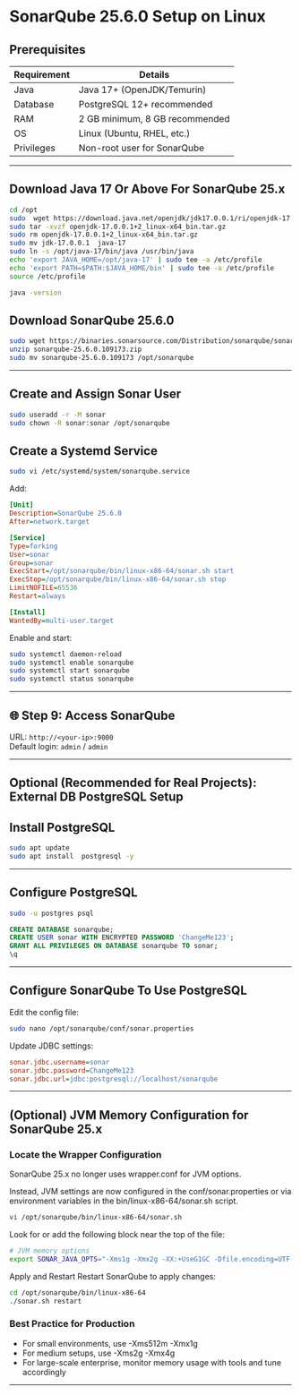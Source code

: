 # SonarQube 25.6.0 Setup on Linux

## Prerequisites

| Requirement        | Details                          |
|--------------------|----------------------------------|
| Java               | Java 17+ (OpenJDK/Temurin)       |
| Database           | PostgreSQL 12+ recommended       |
| RAM                | 2 GB minimum, 8 GB recommended    |
| OS                 | Linux (Ubuntu, RHEL, etc.)       |
| Privileges         | Non-root user for SonarQube      |

---

## Download Java 17 Or Above For SonarQube 25.x 

```bash
cd /opt
sudo  wget https://download.java.net/openjdk/jdk17.0.0.1/ri/openjdk-17.0.0.1+2_linux-x64_bin.tar.gz
sudo tar -xvzf openjdk-17.0.0.1+2_linux-x64_bin.tar.gz
sudo rm openjdk-17.0.0.1+2_linux-x64_bin.tar.gz
sudo mv jdk-17.0.0.1  java-17
sudo ln -s /opt/java-17/bin/java /usr/bin/java
echo 'export JAVA_HOME=/opt/java-17' | sudo tee -a /etc/profile
echo 'export PATH=$PATH:$JAVA_HOME/bin' | sudo tee -a /etc/profile
source /etc/profile

java -version

```

## Download SonarQube 25.6.0

```bash
sudo wget https://binaries.sonarsource.com/Distribution/sonarqube/sonarqube-25.6.0.109173.zip
unzip sonarqube-25.6.0.109173.zip
sudo mv sonarqube-25.6.0.109173 /opt/sonarqube
```

---


## Create and Assign Sonar User

```bash
sudo useradd -r -M sonar
sudo chown -R sonar:sonar /opt/sonarqube
```

<!-- --- Ignore this piece of code
### Note: Make sure always start sonarqube as sonar user don't try to start as any other user. If SonarQube is failed to start delete /opt/sonarqube/temp folder then start sonarqube as sonar user.
---
## Start SonarQube


```bash
sudo -u sonar /opt/sonarqube/bin/linux-x86-64/sonar.sh start
```

Check logs:

```bash
tail -f /opt/sonarqube/logs/sonar.log
```

Ignore till here --- --> 

## Create a Systemd Service

```bash
sudo vi /etc/systemd/system/sonarqube.service
```

Add:

```ini
[Unit]
Description=SonarQube 25.6.0
After=network.target

[Service]
Type=forking
User=sonar
Group=sonar
ExecStart=/opt/sonarqube/bin/linux-x86-64/sonar.sh start
ExecStop=/opt/sonarqube/bin/linux-x86-64/sonar.sh stop
LimitNOFILE=65536
Restart=always

[Install]
WantedBy=multi-user.target
```

Enable and start:

```bash
sudo systemctl daemon-reload
sudo systemctl enable sonarqube
sudo systemctl start sonarqube
sudo systemctl status sonarqube
```
---

## 🌐 Step 9: Access SonarQube

URL: `http://<your-ip>:9000`  
Default login: `admin` / `admin`

---

## Optional (Recommended for Real Projects): External DB PostgreSQL Setup


## Install PostgreSQL

```bash
sudo apt update
sudo apt install  postgresql -y
```

---

## Configure PostgreSQL

```bash
sudo -u postgres psql
```

```sql
CREATE DATABASE sonarqube;
CREATE USER sonar WITH ENCRYPTED PASSWORD 'ChangeMe123';
GRANT ALL PRIVILEGES ON DATABASE sonarqube TO sonar;
\q
```

---

## Configure SonarQube To Use PostgreSQL

Edit the config file:

```bash
sudo nano /opt/sonarqube/conf/sonar.properties
```

Update JDBC settings:

```ini
sonar.jdbc.username=sonar
sonar.jdbc.password=ChangeMe123
sonar.jdbc.url=jdbc:postgresql://localhost/sonarqube
```
---

## (Optional) JVM Memory Configuration for SonarQube 25.x

### Locate the Wrapper Configuration
SonarQube 25.x no longer uses wrapper.conf for JVM options.

Instead, JVM settings are now configured in the conf/sonar.properties or via environment variables in the bin/linux-x86-64/sonar.sh script.

```bash
vi /opt/sonarqube/bin/linux-x86-64/sonar.sh
```
Look for or add the following block near the top of the file:

```bash
# JVM memory options
export SONAR_JAVA_OPTS="-Xms1g -Xmx2g -XX:+UseG1GC -Dfile.encoding=UTF-8"
```
Apply and Restart
Restart SonarQube to apply changes:
```bash
cd /opt/sonarqube/bin/linux-x86-64
./sonar.sh restart
```

### Best Practice for Production
- For small environments, use -Xms512m -Xmx1g
- For medium setups, use -Xms2g -Xmx4g
- For large-scale enterprise, monitor memory usage with tools and tune accordingly

---
